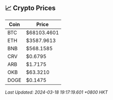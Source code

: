 ## 📈 Crypto Prices

| Coin | Price |
| ---- | ----- |
| BTC | $68103.4601 |
| ETH | $3587.9613 |
| BNB | $568.1585 |
| CRV | $0.6795 |
| ARB | $1.7175 |
| OKB | $63.3210 |
| DOGE | $0.1475 |

_Last Updated: 2024-03-18 19:17:19.601 +0800 HKT_